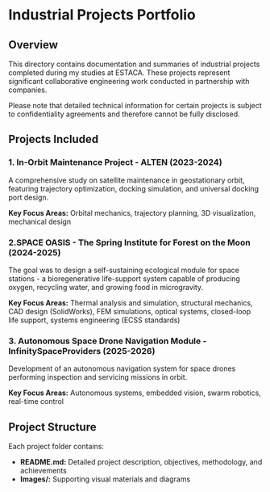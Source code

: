 # Industrial Projects Portfolio

## Overview

This directory contains documentation and summaries of industrial projects completed during my studies at ESTACA. These projects represent significant collaborative engineering work conducted in partnership with companies.

Please note that detailed technical information for certain projects is subject to confidentiality agreements and therefore cannot be fully disclosed.

## Projects Included

### 1. In-Orbit Maintenance Project - ALTEN (2023-2024)

A comprehensive study on satellite maintenance in geostationary orbit, featuring trajectory optimization, docking simulation, and universal docking port design.

**Key Focus Areas:** Orbital mechanics, trajectory planning, 3D visualization, mechanical design

### 2.SPACE OASIS - The Spring Institute for Forest on the Moon (2024-2025)

The goal was to design a self-sustaining ecological module for space stations - a bioregenerative life-support system capable of producing oxygen, recycling water, and growing food in microgravity.

**Key Focus Areas:** Thermal analysis and simulation, structural mechanics, CAD design (SolidWorks), FEM simulations, optical systems, closed-loop life support, systems engineering (ECSS standards) 

### 3. Autonomous Space Drone Navigation Module - InfinitySpaceProviders (2025-2026)

Development of an autonomous navigation system for space drones performing inspection and servicing missions in orbit.

**Key Focus Areas:** Autonomous systems, embedded vision, swarm robotics, real-time control

## Project Structure

Each project folder contains:

- **README.md:** Detailed project description, objectives, methodology, and achievements
- **Images/:** Supporting visual materials and diagrams
